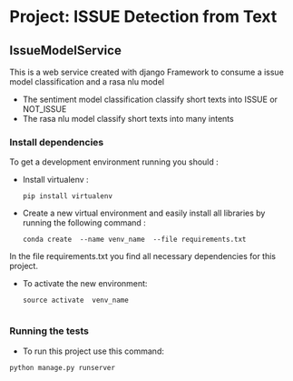 # Project: ISSUE Detection from Text

## IssueModelService
This is a web service created with django Framework to consume a issue model classification and a rasa nlu model
   * The sentiment model classification classify short texts into ISSUE or NOT_ISSUE
   * The rasa nlu model classify short texts into many intents

### Install dependencies
 To get a development environment running you should :
 * Install virtualenv  :
	```
	pip install virtualenv
	```
 * Create a new virtual environment and easily install all libraries by running the following command :
	```
	conda create  --name venv_name  --file requirements.txt
	```
 In the file requirements.txt you find all necessary dependencies for this project.
 * To activate the new environment:
	```
	source activate  venv_name
	 
	```
### Running the tests
 
 * To run this project use this command:
```
python manage.py runserver
```
